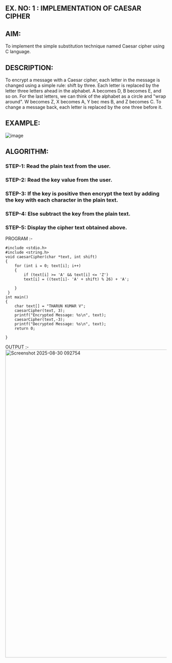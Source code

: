 ## EX. NO: 1 : IMPLEMENTATION OF CAESAR CIPHER
 

## AIM:

To implement the simple substitution technique named Caesar cipher using C language.

## DESCRIPTION:

To encrypt a message with a Caesar cipher, each letter in the message is changed using a simple rule: shift by three. Each letter is replaced by the letter three letters ahead in the alphabet. A becomes D, B becomes E, and so on. For the last letters, we can think of the
alphabet as a circle and "wrap around". W becomes Z, X becomes A, Y bec mes B, and Z
becomes C. To change a message back, each letter is replaced by the one three before it.

## EXAMPLE:



![image](https://github.com/Hemamanigandan/CNS/assets/149653568/eb9c6c43-8c80-4cdd-b9d4-91705a311c79)


## ALGORITHM:

### STEP-1: Read the plain text from the user.
### STEP-2: Read the key value from the user.
### STEP-3: If the key is positive then encrypt the text by adding the key with each character in the plain text.
### STEP-4: Else subtract the key from the plain text.
### STEP-5: Display the cipher text obtained above.


PROGRAM :-
~~~
#include <stdio.h>
#include <string.h>
void caesarCipher(char *text, int shift) 
{
    for (int i = 0; text[i]; i++) 
    {
        if (text[i] >= 'A' && text[i] <= 'Z')
        text[i] = ((text[i]- 'A' + shift) % 26) + 'A';
        
    }
 }
int main() 
{
    char text[] = "THARUN KUMAR V";
    caesarCipher(text, 3);
    printf("Encrypted Message: %s\n", text);
    caesarCipher(text,-3);
    printf("Decrypted Message: %s\n", text);
    return 0;
    
}

~~~

OUTPUT :-
<img width="1813" height="963" alt="Screenshot 2025-08-30 092754" src="https://github.com/user-attachments/assets/44ad38e4-c347-400e-8ac2-bb7785b26f8c" />

